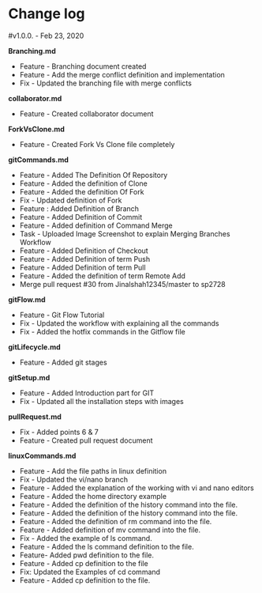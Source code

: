 # Change log

#v1.0.0. - Feb 23, 2020

**Branching.md**

- Feature - Branching document created
- Feature - Add the merge conflict definition and implementation
- Fix - Updated the branching file with merge conflicts

**collaborator.md**

- Feature - Created collaborator document

**ForkVsClone.md**

- Feature - Created Fork Vs Clone file completely

**gitCommands.md**

- Feature - Added The Definition Of Repository
- Feature - Added the definition of Clone
- Feature - Added the definition Of Fork
- Fix - Updated definition of Fork
- Feature : Added Definition of Branch
- Feature - Added Definition of Commit
- Feature - Added definition of Command Merge
- Task - Uploaded Image Screenshot to explain Merging Branches Workflow
- Feature - Added Definition of Checkout
- Feature - Added Definition of term Push
- Feature - Added Definition of term Pull
- Feature - Added the definition of term Remote Add
- Merge pull request #30 from Jinalshah12345/master to sp2728

**gitFlow.md**

- Feature - Git Flow Tutorial
- Fix - Updated the workflow with explaining all the commands
- Fix - Added the hotfix commands in the Gitflow file

**gitLifecycle.md**

- Feature - Added git stages

**gitSetup.md**

- Feature - Added Introduction part for GIT 
- Fix - Updated all the installation steps with images

**pullRequest.md**
- Fix - Added points 6 & 7
- Feature - Created pull request document

**linuxCommands.md**
- Feature - Add the file paths in linux definition
- Fix - Updated the vi/nano branch
- Feature - Added the explanation of the working with vi and nano editors
- Feature - Added the home directory example
- Feature - Added the definition of the history command into the file.
- Feature - Added the definition of the history command into the file.
- Feature - Added the definition of rm command into the file.
- Feature - Added definition of mv command into the file.
- Fix - Added the example of ls command.
- Feature - Added the ls command definition to the file.
- Feature- Added pwd definition to the file.
- Feature - Added cp definition to the file
- Fix: Updated the Examples of cd command
- Feature - Added cp definition to the file.

